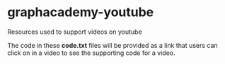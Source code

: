 # graphacademy-youtube
Resources used to support videos on youtube

The code in these **code.txt** files will be provided as a link that users can click on in a video to see the supporting code for a video.

